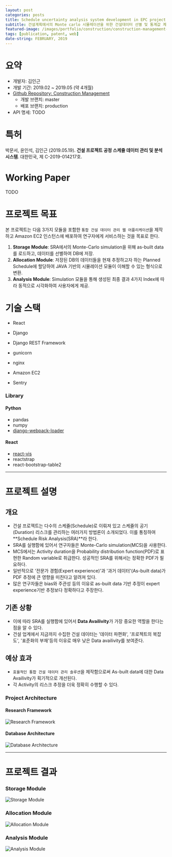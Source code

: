 ```yaml
---
layout: post
categories: posts
title: Schedule uncertainty analysis system development in EPC project
subtitle: 건설계획에서의 Monte carlo 시뮬레이션을 위한 건설데이터 선별 및 통계값 계산을 용이하게 하고, 시뮬레이션 결과를 시각화하여 보여주는 웹기반 시스템을 제작하여 Amazon EC2에 배포한다
featured-image: /images/portfolio/construction/construction-management-main.jpg
tags: [publication, patent, web]
date-string: FEBRUARY, 2019
---
```



# 요약
- 개발자: 김인근
- 개발 기간: 2019.02 ~ 2019.05 (약 4개월)
- [Github Repository: Construction Management](https://github.com/nearKim/ConstructionManagement)
    - 개발 브랜치: master
    - 배포 브랜치: production
- API 명세: TODO

# 특허
박문서, 윤인석, 김인근 (2019.05.19). **건설 프로젝트 공정 스케쥴 데이터 관리 및 분석 시스템**. 대한민국, 제 C-2019-014217호.

# Working Paper
TODO

# 프로젝트 목표
본 프로젝트는 다음 3가지 모듈을 포함한 `통합 건설 데이터 관리 웹 어플리케이션`을 제작하고 Amazon EC2 인스턴스에 배포하여 연구자에게 서비스하는 것을 목표로 한다.
1. **Storage Module**: SRA에서의 Monte-Carlo simulation을 위해 as-built data를 로드하고, 데이터를 선별하여 DB에 저장.
2. **Allocation Module**: 저장된 DB의 데이터들을 현재 추정하고자 하는 Planned Schedule에 할당하여 JAVA 기반의 시뮬레이션 모듈이 이해할 수 있는 형식으로 변환.
3. **Analysis Module**: Simulation 모듈을 통해 생성된 최종 결과 4가지 Index에 따라 동적으로 시각화하여 사용자에게 제공.

# 기술 스택
- React

- Django
- Django REST Framework

- gunicorn
- nginx
- Amazon EC2

- Sentry

### Library
#### Python
- pandas
- numpy
- [django-webpack-loader](https://github.com/owais/django-webpack-loader)

#### React
- [react-vis](https://github.com/uber/react-vis)
- reactstrap
- react-bootstrap-table2


<hr>

# 프로젝트 설명

## 개요
- 건설 프로젝트는 다수의 스케쥴(Schedule)로 이뤄져 있고 스케쥴의 공기(Duration) 리스크를 관리하는 여러가지 방법론이 소개되었다. 이를 통칭하여 **Schedule Risk Analysis(SRA)**라 한다.
- SRA를 실행함에 있어서 연구자들은 Monte-Carlo simulation(MCS)을 사용한다.
- MCS에서는 Activity duration을 Probability distribution function(PDF)로 표현한 Random variable로 취급한다. 성공적인 SRA를 위해서는 정확한 PDF가 필요하다.
- 일반적으로 '전문가 경험(Expert experience)'과 '과거 데이터'(As-built data)가 PDF 추정에 큰 영향을 미친다고 알려져 있다.
- 많은 연구자들은 bias와 주관성 등의 이유로 as-built data 기반 추정이 expert experience기반 추정보다 정확하다고 주장한다.

## 기존 상황
- 이에 따라 SRA를 실행함에 있어서 **Data Availivity**가 가장 중요한 역할을 한다는 점을 알 수 있다.
- 건설 업계에서 지금까지 수집한 건설 데이터는 '데이터 파편화', '프로젝트의 복잡도', '표준화의 부재'등의 이유로 매우 낮은 Data availivity를 보여준다.

## 예상 효과
- `효율적인 통합 건설 데이터 관리 솔루션`을 제작함으로써 As-built data에 대한 Data Availivity가 획기적으로 개선된다.
- 각 Activity의 리스크 추정을 더욱 정확히 수행할 수 있다.


### Project Architecture
#### Research Framework
![Research Framework](/images/portfolio/construction/framework.jpg)

#### Database Architecture
![Database Architecture](/images/portfolio/construction/db-schema.jpg)

<hr>

# 프로젝트 결과

### Storage Module
![Storage Module](/images/portfolio/construction/storage-module.jpg)

### Allocation Module
![Allocation Module](/images/portfolio/construction/allocation-module.jpg)

### Analysis Module
![Analysis Module](/images/portfolio/construction/visualization.jpg)


